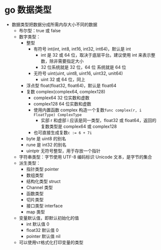 # go 数据类型

- 数据类型把数据分成所需内存大小不同的数据
  - 布尔型：true 或 false
  - 数字类型：
    - 整型
      - 有符号 int(int, int8, int16, int32, int64)，默认是 int
        - int 是 32 或 64 位，取决于底层平台。建议使用 int 来表示整数，除非需要指定大小
        - 32 位系统就是 32 位，64 位 系统就是 64 位
      - 无符号 uint(uint, uint8, uint16, uint32, unit64)
        - uint 32 或 64 位，同上
    - 浮点型 float(float32, float64)，默认是 float64
    - 复数 complex(complex64, complex128)
      - complex64 32 位实数和虚数
      - complex128 64 位实数和虚数
      - 使用内置函数 complex 构造一个复数`func complex(r, i FloatType) ComplexType`
        - 实部 r 和虚部 i 应该是同一类型，float32 或 float64，返回的复数类型是 complex64 或 complex128
      - 也可直接生成复数`c := 6 + 7i`
    - byte 是 uint8 的别名
    - rune 是 int32 的别名
    - uintptr 无符号整型，用于存放一个指针
  - 字符串类型：字节使用 UTF-8 编码标识 Unicode 文本，是字节的集合
  - 派生类型：
    - 指针类型 pointer
    - 数组类型
    - 结构化类型 struct
    - Channel 类型
    - 函数类型
    - 切片类型
    - 接口类型 interface
    - map 类型
  - 变量默认值，即默认初始化的值
    - int 默认值 0
    - float32 默认值 0
    - pointer 默认值 nil
  - 可以使用`%T`格式化打印变量的类型
